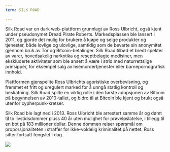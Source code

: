 ```yaml
---
term: SILK ROAD

---
```

Silk Road var en dark web-plattform grunnlagt av Ross Ulbricht, også kjent under pseudonymet Dread Pirate Roberts. Markedsplassen ble lansert i 2011, og gjorde det mulig for brukere å kjøpe og selge produkter og tjenester, både lovlige og ulovlige, samtidig som de bevarte sin anonymitet gjennom bruk av Tor og Bitcoin-betalinger. Silk Road tilbød et bredt spekter av varer, hovedsakelig narkotika og reseptbelagte medisiner, men ekskluderte aktiviteter som ble ansett å være i strid med naturrettslige prinsipper, for eksempel salg av leiemordertjenester eller barnepornografisk innhold.

Plattformen gjenspeilte Ross Ulbrichts agoristiske overbevisning, og fremmet et fritt og uregulert marked for å unngå statlig kontroll og beskatning. Silk Road spilte en viktig rolle i den første adopsjonen av Bitcoin på begynnelsen av 2010-tallet, og bidro til at Bitcoin ble kjent og brukt også utenfor cypherpunk-kretser.

Silk Road ble lagt ned i 2013. Ross Ulbricht ble arrestert samme år og dømt til to livstidsdommer pluss 40 år uten mulighet for prøveløslatelse, i tillegg til en bot på 183 millioner dollar. Denne dommen reiser spørsmål om proporsjonaliteten i straffer for ikke-voldelig kriminalitet på nettet. Ross sitter fortsatt fengslet i dag.

![](../../dictionnaire/assets/24.webp)